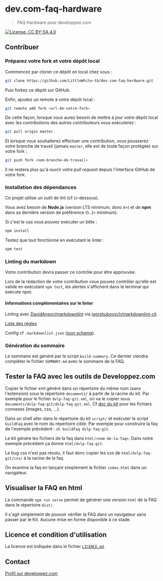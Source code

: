 # dev.com-faq-hardware

> FAQ Hardware pour developpez.com

[![License: CC BY-SA 4.0](https://img.shields.io/badge/License-CC%20BY--SA%204.0-lightgrey.svg)](http://creativecommons.org/licenses/by-sa/4.0/)

## Contribuer

### Préparez votre fork et votre dépôt local

Commencez par cloner ce dépôt en local chez vous : 

```bash
git clone https://github.com/LittleWhite-tb/dev.com-faq-hardware.git
```

Puis forkez ce dépôt sur GitHub.

Enfin, ajoutez un remote à votre dépôt local : 

```bash
git remote add fork <url-de-votre-fork>
```

De cette façon, lorsque vous aurez besoin de mettre à jour votre dépôt local avec les contributions des autres contributeurs vous exécuterez :

```bash
git pull origin master
```

Et lorsque vous souhaiterez effectuer une contribution, vous pousserez votre branche de travail (jamais `master`, elle est de toute façon protégée) sur votre fork :

```bash
git push fork <nom-branche-de-travail>
```

Il ne restera plus qu'à ouvrir votre *pull request* depuis l'interface GitHub de votre fork.

### Installation des dépendances

Ce projet utilise un outil de lint (cf ci-dessous).

Vous avez besoin de **Node.js** (version LTS minimum, donc `6+`) et de **npm** dans sa dernière version de préférence (`5.2+` minimum).

Si c'est le cas vous pouvez exécuter un bête :

```bash
npm install
```

Testez que tout fonctionne en exécutant le linter :

```bash
npm test
```

### Linting du markdown

Votre contribution devra passer ce contrôle pour être approuvée.

Lors de la rédaction de votre contribution vous pouvez contrôler qu'elle est valide en exécutant `npm test`, les alertes s'affichent dans le terminal qui exécute npm.

#### Informations complémentaires sur le linter

Linting avec [DavidAnson/markdownlint](https://github.com/DavidAnson/markdownlint) via [igorshubovych/markdownlint-cli](https://github.com/igorshubovych/markdownlint-cli).

[Liste des règles](https://github.com/DavidAnson/markdownlint/blob/master/doc/Rules.md#md001)

Config cf `.markdownlist.json` ([json schema](https://github.com/DavidAnson/markdownlint/blob/master/schema/markdownlint-config-schema.json)).

### Génération du sommaire

Le sommaire est généré par le script `build-summary`. Ce dernier viendra compléter le fichier `SUMMARY.md` avec le sommaire de la FAQ.

## Tester la FAQ avec les outils de Developpez.com

Copier le fichier xml généré dans un répertoire du même nom (sans l'extension) sous le répertoire `documents/` à partir de la racine du kit.
Par exemple pour le fichier `dvlp-faq-git.xml`, on va le copier sous `documents/dvlp-faq-git/dvlp-faq-git.xml`.
Cf [doc du kit](http://club.developpez.com/outils/wiki/KitGeneration) pour les fichiers connexes (images, css, ...).

Dans un shell aller dans le répertoire du kit `script/` et exécuter le script `buildFaq` avec le nom du répertoire cible.
Par exemple pour construire la faq de l'exemple précédent : `sh buildFaq dvlp-faq-git`.

Le kit génère les fichiers de la faq dans `html/<nom-de-la-faq>`. Dans notre exemple précédent ça donne `html/dvlp-faq-git`.

Le bug css n'est pas résolu, il faut donc copier les css de `html/dvlp-faq-git/css/` à la racine de la faq.

On examine la faq en lançant simplement le fichier `index.html` dans un navigateur.

## Visualiser la FAQ en html

La commande `npm run serve` permet de générer une version `html` de la FAQ dans le répertoire `dist/`.

Il s'agit simplement de pouvoir vérifier la FAQ dans un navigateur sans passer par le Kit. Aucune mise en forme disponible à ce stade.

## Licence et condition d'utilisation

La licence est indiquée dans le fichier [`LICENCE.md`](LICENCE.md).

## Contact

[Profil sur developpez.com](https://www.developpez.net/forums/u240267/littlewhite/)
